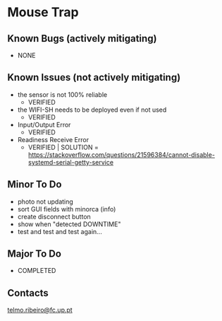 # Mouse Trap

## Known Bugs (actively mitigating)
- NONE

## Known Issues (not actively mitigating)
- the sensor is not 100% reliable
    - VERIFIED
- the WIFI-SH needs to be deployed even if not used
    - VERIFIED
- Input/Output Error
    - VERIFIED
- Readiness Receive Error
    - VERIFIED | SOLUTION = https://stackoverflow.com/questions/21596384/cannot-disable-systemd-serial-getty-service

## Minor To Do
- photo not updating
- sort GUI fields with minorca (info)
- create disconnect button
- show when "detected DOWNTIME"
- test and test and test again...

## Major To Do
- COMPLETED

## Contacts
telmo.ribeiro@fc.up.pt